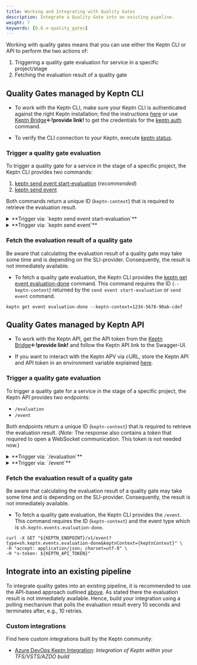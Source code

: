 ```yaml
---
title: Working and Integrating with Quality Gates
description: Integrate a Quality Gate into an existing pipeline.
weight: 7
keywords: [0.8.x-quality_gates]
---
```


Working with quality gates means that you can use either the Keptn CLI or API to perform the two actions of: 

1. Triggering a quality gate evaluation for service in a specific project/stage
1. Fetching the evaluation result of a quality gate 

## Quality Gates managed by Keptn CLI

* To work with the Keptn CLI, make sure your Keptn CLI is authenticated against the right Keptn installation; find the instructions [here](../../operate/install/#authenticate-keptn-cli) or use [Keptn Bridge]()**<-!provide link!** to get the credentials for the [keptn auth](../../reference/cli/commands/keptn_auth/) command.

* To verify the CLI connection to your Keptn, execute [keptn status](../../reference/cli/commands/keptn_status/).

### Trigger a quality gate evaluation

To trigger a quality gate for a service in the stage of a specific project, the Keptn CLI provides two commands: 

1. [keptn send event start-evaluation](../../reference/cli/commands/keptn_send_event_start-evaluation/) (*recommended*)
1. [keptn send event](../../reference/cli/commands/keptn_send_event/)

Both commands return a unique ID (`keptn-context`) that is required to retrieve the evaluation result. 

<details><summary>**Trigger via: `keptn send event start-evaluation`**</summary>
<p>

* This command allows specifying the timeframe of the evaluation using the `--start`, `--end`, or `timeframe` flags. 

* To trigger, for example, a quality gate evaluation of `5` minutes starting at `2020-12-31T11:59:59`, use the command as follows:

```console
keptn send event start-evaluation --project=easyBooking --stage=quality_assurance --service=booking --start=2020-12-31T11:59:59 --timeframe=5m
```

</p>
</details>

<details><summary>**Trigger via: `keptn send event`**</summary>
<p>

* Specify a valid Keptn CloudEvent of type [sh.keptn.event.start-evaluation](https://github.com/keptn/spec/blob/0.1.5/cloudevents.md#start-evaluation) and store it as JSON file, e.g.: `trigger_quality_gate.json`

```json
{
  "source": "keptn-cli",
  "specversion": "0.2",
  "type": "sh.keptn.event.start-evaluation",
  "contenttype": "application/json",
  "data": {
    "deploymentstrategy": "",
    "image": "docker.io/keptnexamples/booking",
    "tag": "0.11.2",
    "start": "2020-09-01T08:31:06Z",
    "end": "2020-09-01T08:36:06Z",
    "labels": {
      "buildId": "build-17",
      "owner": "JohnDoe",
      "testNo": "47-11"
    },
    "project": "easyBooking",
    "service": "booking",
    "stage": "quality_assurance",
    "teststrategy": "manual"
  }
}
```

* Trigger a quality gate by sending the CloudEvent to Keptn:

```console
keptn send event --file=trigger_quality_gate.json 
```

</p>
</details>

### Fetch the evaluation result of a quality gate

Be aware that calculating the evaluation result of a quality gate may take some time and is depending on the SLI-provider. Consequently, the result is not immediately available.

* To fetch a quality gate evaluation, the Keptn CLI provides the [keptn get event evaluation-done](../../reference/cli/commands/keptn_get_event_evaluation-done/) command. This command requires the ID (`--keptn-context`) returned by the `send event start-evaluation` or `send event` command.

```console
keptn get event evaluation-done --keptn-context=1234-5678-90ab-cdef
```

## Quality Gates managed by Keptn API

* To work with the Keptn API, get the API token from the [Keptn Bridge]()**<-!provide link!** and follow the Keptn API link to the Swagger-UI. 

* If you want to interact with the Keptn APV via cURL, store the Keptn API and API token in an environment variable explained [here](../../operate/install/#authenticate-keptn-cli).

### Trigger a quality gate evaluation 

To trigger a quality gate for a service in the stage of a specific project, the Keptn API provides two endpoints: 

* `/evaluation`
* `/event`

Both endpoints return a unique ID (`keptn-context`) that is required to retrieve the evaluation result. (*Note:* The response also contains a *token* that required to open a WebSocket communication. This token is not needed now.)

<details><summary>**Trigger via: `/evaluation`**</summary>
<p>

* This endpoint requires as path parameter the `projectName`, `stageName`, and `serviceName`: `/api/v1/project/{projectName}/stage/{stageName}/service/{serviceName}/evaluation`

* The payload looks as follows (go either with the `to` or `timeframe` parameter):

```json
{
    "start": "2020-09-28T07:00:00",     // required
    "end": "2020-09-28T07:05:00",       // cannot be used in combination with 'timeframe'
    "timeframe": "5m",                 // cannot be used in combination with 'to',
    "labels": {
      "buildId": "build-17",
      "owner": "JohnDoe",
      "testNo": "47-11"
    }
}
```

* Trigger a quality gate with a POST request on `/evaluation`:

```console
curl -X POST "${KEPTN_ENDPOINT}/v1/project/easyBooking/stage/quality_assurance/service/booking/evaluation" \
-H "accept: application/json; charset=utf-8" \
-H "x-token: ${KEPTN_API_TOKEN}" \
-H "Content-Type: application/json; charset=utf-8" \
-d "{ \"start\": \"2020-09-28T07:00:00\", \"timeframe\": \"5m\", \"labels\":{\"buildId\":\"build-17\",\"owner\":\"JohnDoe\",\"testNo\":\"47-11\"}}"
```

</p>
</details>

<details><summary>**Trigger via: `/event`**</summary>
<p>

* Specify a valid Keptn CloudEvent of type [sh.keptn.event.start-evaluation](https://github.com/keptn/spec/blob/0.1.5/cloudevents.md#start-evaluation) and store it as JSON file, e.g.: `trigger_quality_gate.json`

```json
{
  "source": "keptn-cli",
  "specversion": "0.2",
  "id": "c5f749e6-cce7-43b8-943b-fd45e0b87e5a",
  "type": "sh.keptn.event.start-evaluation",
  "contenttype": "application/json",
  "data": {
    "deploymentstrategy": "",
    "image": "docker.io/keptnexamples/booking",
    "tag": "0.11.2",
    "start": "2020-09-01T08:31:06Z",
    "end": "2020-09-01T08:36:06Z",
    "labels": {
      "buildId": "build-17",
      "owner": "JohnDoe",
      "number": "1234"
    },
    "project": "easyBooking",
    "service": "booking",
    "stage": "quality_assurance",
    "teststrategy": "manual"
  }
}
```

* Trigger a quality gate with a POST request on `/event`:

```console
curl -X POST "${KEPTN_ENDPOINT}/v1/event" \
-H "accept: application/json; charset=utf-8" \
-H "x-token: ${KEPTN_API_TOKEN}" \
-H "Content-Type: application/json; charset=utf-8" \
-d @./trigger_quality_gate.json
```

</p>
</details>

### Fetch the evaluation result of a quality gate 

Be aware that calculating the evaluation result of a quality gate may take some time and is depending on the SLI-provider. Consequently, the result is not immediately available.

* To fetch a quality gate evaluation, the Keptn CLI provides the `/event`. This command requires the ID (`keptn-context`) and the event type which is `sh.keptn.events.evaluation-done`. 

```console
curl -X GET "${KEPTN_ENDPOINT}/v1/event?type=sh.keptn.events.evaluation-done&keptnContext={keptnContext}" \
-H "accept: application/json; charset=utf-8" \
-H "x-token: ${KEPTN_API_TOKEN}"
```

## Integrate into an existing pipeline

To integrate quality gates into an existing pipeline, it is recommended to use the API-based approach outlined [above](./#quality-gates-managed-by-keptn-api). As stated there the evaluation result is not immediately available. Hence, build your integration using a polling mechanism that polls the evaluation result every 10 seconds and terminates after, e.g., 10 retries. 

### Custom integrations

Find here custom integrations built by the Keptn community:

* [Azure DevOps Keptn Integration](https://github.com/keptn-sandbox/keptn-azure-devops-extension): *Integration of Keptn within your TFS/VSTS/AZDO build*  
